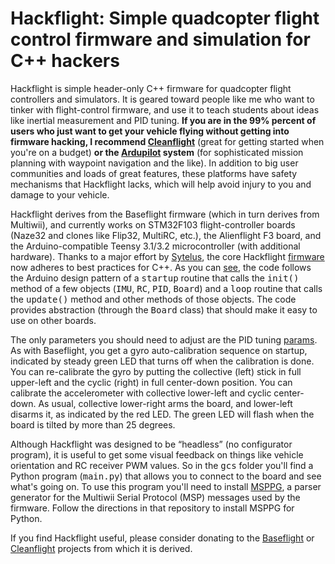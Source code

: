 # Hackflight: Simple quadcopter flight control firmware and simulation for C++ hackers

Hackflight is simple header-only C++ firmware for quadcopter flight
controllers and simulators.  It is geared toward people like me who want to
tinker with flight-control firmware, and use it to teach students about ideas
like inertial measurement and PID tuning.  <b>If you are in the 99% percent of
users who just want to get your vehicle flying without getting into firmware
hacking, I recommend [Cleanflight](http://cleanflight.com/)</b> (great for
getting started when you're on a budget) <b>or the
[Ardupilot](http://copter.ardupilot.org/ardupilot/index.html) system</b> (for
sophisticated mission planning with waypoint navigation and the like).  In
addition to big user communities and loads of great features, these platforms
have safety mechanisms that Hackflight lacks, which will help avoid injury to
you and damage to your vehicle.

Hackflight derives from the Baseflight firmware (which in turn derives from
Multiwii), and currently works on STM32F103 flight-controller boards
(Naze32 and clones like Flip32, MultiRC, etc.), the Alienflight F3 board,
and the Arduino-compatible Teensy 3.1/3.2
microcontroller (with additional hardware).  Thanks to a major effort by
[Sytelus](https://github.com/sytelus), the core Hackflight 
[firmware ](https://github.com/simondlevy/hackflight/tree/master/include) now
adheres to best practices for C++.  As you can 
[see](https://github.com/simondlevy/hackflight/blob/master/boards/alienflightf3/hackflight.cpp), 
the code follows the Arduino
design pattern of a <tt>startup</tt> routine that calls the
<tt>init()</tt> method of a few objects (<tt>IMU</tt>, <tt>RC</tt>,
<tt>PID</tt>, <tt>Board</tt>) and a <tt>loop</tt> routine that calls the
<tt>update()</tt> method and other methods of those objects.  The code provides
abstraction (through the <tt>Board</tt> class) that should make it easy to use
on other boards.  

The only parameters you should need to adjust are the PID tuning 
[params](https://github.com/simondlevy/hackflight/blob/master/include/config.hpp#L25-L43).  As 
with Baseflight, you get a gyro auto-calibration sequence on startup, indicated
by  steady green LED that turns off when the calibration is done.  You can
re-calibrate the gyro by putting the collective (left) stick in full upper-left
and the cyclic (right) in full center-down position.  You can calibrate the
accelerometer with collective lower-left and cyclic center-down.  As usual,
collective lower-right arms the board, and lower-left disarms it, as indicated
by the red LED.  The green LED will flash when the board is tilted by more than
25 degrees.

Although Hackflight was designed to be &ldquo;headless&rdquo; (no configurator program),
it is useful to get some visual feedback on things like vehicle orientation and RC receiver
PWM values.  So in the <tt>gcs</tt> folder you'll find a Python program (<tt>main.py</tt>)
that allows you to connect to the board and see what's going on.  To use this program you'll
need to install [MSPPG](https://github.com/simondlevy/hackflight/tree/master/parser), a
parser generator for the Multiwii Serial Protocol (MSP) messages used by the
firmware. Follow the directions in that repository to install MSPPG for Python.

If you find Hackflight useful, please consider donating
to the [Baseflight](https://goo.gl/3tyFhz) or 
[Cleanflight](https://www.paypal.com/cgi-bin/webscr?cmd=_s-xclick&hosted_button_id=TSQKVT6UYKGL6)
projects from which it is derived.


